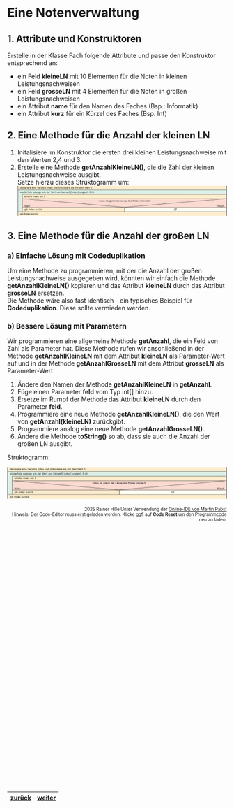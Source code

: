   <meta charset="utf-8" />
  <title>Informatik</title>
  <link rel="stylesheet" href="https://Hi2272.github.io/StyleMD.css">
 
 # Eine Notenverwaltung
## 1. Attribute und Konstruktoren
 Erstelle in der Klasse Fach folgende Attribute und passe den Konstruktor entsprechend an:  
 - ein Feld **kleineLN** mit 10 Elementen für die Noten in kleinen Leistungsnachweisen
 - ein Feld **grosseLN** mit 4 Elementen für die Noten in großen Leistungsnachweisen
 - ein Attribut **name** für den Namen des Faches (Bsp.: Informatik)
 - ein Attribut **kurz** für ein Kürzel des Faches (Bsp. Inf)
## 2. Eine Methode für die Anzahl der kleinen LN
1. Initalisiere im Konstruktor die ersten drei kleinen Leistungsnachweise mit den Werten 2,4 und 3.
2. Erstelle eine Methode **getAnzahlKleineLN()**, die die Zahl der kleinen Leistungsnachweise ausgibt.    
Setze hierzu dieses Struktogramm um:  
![alt text](StruktogrammgetAnzahl.png)  

## 3. Eine Methode für die Anzahl der großen LN
### a) Einfache Lösung mit Codeduplikation
Um eine Methode zu programmieren, mit der die Anzahl der großen Leistungsnachweise ausgegeben wird, könnten wir einfach die Methode **getAnzahlKleineLN()** kopieren und das Attribut **kleineLN** durch das Attribut **grosseLN** ersetzen.  
Die Methode wäre also fast identisch - ein typisches Beispiel für **Codeduplikation**. Diese sollte vermieden werden.
### b) Bessere Lösung mit Parametern
Wir programmieren eine allgemeine Methode **getAnzahl**, die ein Feld von Zahl als Parameter hat.  Diese Methode rufen wir anschließend in der Methode **getAnzahlKleineLN** mit dem Attribut **kleineLN** als Parameter-Wert auf und in der Methode **getAnzahlGrosseLN** mit dem Attribut **grosseLN** als Parameter-Wert.  
1.  Ändere den Namen der Methode **getAnzahlKleineLN** in **getAnzahl**.
2.  Füge einen Parameter **feld** vom Typ int[] hinzu.
3.  Ersetze im Rumpf der Methode das Attribut **kleineLN** durch den Parameter **feld**.
4.  Programmiere eine neue Methode **getAnzahlKleineLN()**, die den Wert von **getAnzahl(kleineLN)** zurückgibt.
5.  Programmiere analog eine neue Methode **getAnzahlGrosseLN()**.
6.  Ändere die Methode **toString()** so ab, dass sie auch die Anzahl der großen LN ausgibt.  

Struktogramm:  

![alt text](StruktogrammgetAnzahl.png)  

<div id="quelle" style="font-size: x-small; text-align: right;">
    2025 Rainer Hille  Unter Verwendung der  <a href='https://www.online-ide.de/'>Online-IDE von Martin Pabst</a><br>Hinweis: Der Code-Editor muss erst geladen werden. Klicke ggf. auf <b>Code Reset</b> um den Programmcode neu zu laden.

  </div>
  
  <section>
    <iframe
    srcdoc="<script>window.jo_doc = window.frameElement.textContent;</script><script src='https://Hi2272.github.io/include/js/includeide/includeIDE.js'></script>"
    width="100%" height="600" frameborder="0">
    {'id': 'Java', 'speed': 2000, 
    'withBottomPanel': true ,'withPCode': false ,'withConsole': true ,
    'withFileList': true ,'withErrorList': true}
    <script id="javaCode" type="plain/text" title="Fach.java" src="Fach.java"></script>
    <script id="javaCode" type="plain/text" title="Schueler.java" src="Schueler.java"></script>
  </script>
   </iframe>
</section>

| [zurück](../index.html) | [weiter](../OIDE_Noten02MW/index.html) | 
| --- | ---- |
